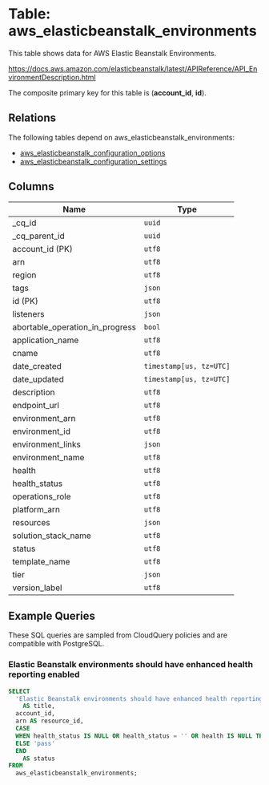# Table: aws_elasticbeanstalk_environments

This table shows data for AWS Elastic Beanstalk Environments.

https://docs.aws.amazon.com/elasticbeanstalk/latest/APIReference/API_EnvironmentDescription.html

The composite primary key for this table is (**account_id**, **id**).

## Relations

The following tables depend on aws_elasticbeanstalk_environments:
  - [aws_elasticbeanstalk_configuration_options](aws_elasticbeanstalk_configuration_options.md)
  - [aws_elasticbeanstalk_configuration_settings](aws_elasticbeanstalk_configuration_settings.md)

## Columns

| Name          | Type          |
| ------------- | ------------- |
|_cq_id|`uuid`|
|_cq_parent_id|`uuid`|
|account_id (PK)|`utf8`|
|arn|`utf8`|
|region|`utf8`|
|tags|`json`|
|id (PK)|`utf8`|
|listeners|`json`|
|abortable_operation_in_progress|`bool`|
|application_name|`utf8`|
|cname|`utf8`|
|date_created|`timestamp[us, tz=UTC]`|
|date_updated|`timestamp[us, tz=UTC]`|
|description|`utf8`|
|endpoint_url|`utf8`|
|environment_arn|`utf8`|
|environment_id|`utf8`|
|environment_links|`json`|
|environment_name|`utf8`|
|health|`utf8`|
|health_status|`utf8`|
|operations_role|`utf8`|
|platform_arn|`utf8`|
|resources|`json`|
|solution_stack_name|`utf8`|
|status|`utf8`|
|template_name|`utf8`|
|tier|`json`|
|version_label|`utf8`|

## Example Queries

These SQL queries are sampled from CloudQuery policies and are compatible with PostgreSQL.

### Elastic Beanstalk environments should have enhanced health reporting enabled

```sql
SELECT
  'Elastic Beanstalk environments should have enhanced health reporting enabled'
    AS title,
  account_id,
  arn AS resource_id,
  CASE
  WHEN health_status IS NULL OR health_status = '' OR health IS NULL THEN 'fail'
  ELSE 'pass'
  END
    AS status
FROM
  aws_elasticbeanstalk_environments;
```



